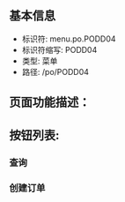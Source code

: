 
## 基本信息

- 标识符: menu.po.PODD04
- 标识符缩写: PODD04
- 类型: 菜单
- 路径: /po/PODD04

## 页面功能描述：





## 按钮列表:


### 查询



### 创建订单


